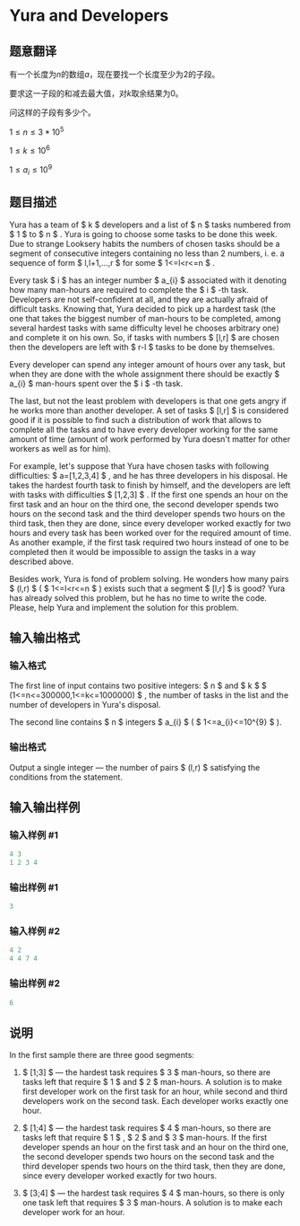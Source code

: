 # Yura and Developers

## 题意翻译

有一个长度为$n$的数组$a$，现在要找一个长度至少为$2$的子段。

要求这一子段的和减去最大值，对$k$取余结果为0。

问这样的子段有多少个。

$1≤n≤3*10^5$

$1≤k≤10^6$

$1≤a_i≤10^9$

## 题目描述

Yura has a team of $ k $ developers and a list of $ n $ tasks numbered from $ 1 $ to $ n $ . Yura is going to choose some tasks to be done this week. Due to strange Looksery habits the numbers of chosen tasks should be a segment of consecutive integers containing no less than 2 numbers, i. e. a sequence of form $ l,l+1,...,r $ for some $ 1<=l&lt;r<=n $ .

Every task $ i $ has an integer number $ a_{i} $ associated with it denoting how many man-hours are required to complete the $ i $ -th task. Developers are not self-confident at all, and they are actually afraid of difficult tasks. Knowing that, Yura decided to pick up a hardest task (the one that takes the biggest number of man-hours to be completed, among several hardest tasks with same difficulty level he chooses arbitrary one) and complete it on his own. So, if tasks with numbers $ [l,r] $ are chosen then the developers are left with $ r-l $ tasks to be done by themselves.

Every developer can spend any integer amount of hours over any task, but when they are done with the whole assignment there should be exactly $ a_{i} $ man-hours spent over the $ i $ -th task.

The last, but not the least problem with developers is that one gets angry if he works more than another developer. A set of tasks $ [l,r] $ is considered good if it is possible to find such a distribution of work that allows to complete all the tasks and to have every developer working for the same amount of time (amount of work performed by Yura doesn't matter for other workers as well as for him).

For example, let's suppose that Yura have chosen tasks with following difficulties: $ a=[1,2,3,4] $ , and he has three developers in his disposal. He takes the hardest fourth task to finish by himself, and the developers are left with tasks with difficulties $ [1,2,3] $ . If the first one spends an hour on the first task and an hour on the third one, the second developer spends two hours on the second task and the third developer spends two hours on the third task, then they are done, since every developer worked exactly for two hours and every task has been worked over for the required amount of time. As another example, if the first task required two hours instead of one to be completed then it would be impossible to assign the tasks in a way described above.

Besides work, Yura is fond of problem solving. He wonders how many pairs $ (l,r) $ ( $ 1<=l&lt;r<=n $ ) exists such that a segment $ [l,r] $ is good? Yura has already solved this problem, but he has no time to write the code. Please, help Yura and implement the solution for this problem.

## 输入输出格式

### 输入格式

The first line of input contains two positive integers: $ n $ and $ k $ $ (1<=n<=300000,1<=k<=1000000) $ , the number of tasks in the list and the number of developers in Yura's disposal.

The second line contains $ n $ integers $ a_{i} $ ( $ 1<=a_{i}<=10^{9} $ ).

### 输出格式

Output a single integer — the number of pairs $ (l,r) $ satisfying the conditions from the statement.

## 输入输出样例

### 输入样例 #1

```cpp
4 3
1 2 3 4

```
### 输出样例 #1

```cpp
3

```
### 输入样例 #2

```cpp
4 2
4 4 7 4

```
### 输出样例 #2

```cpp
6

```
## 说明

In the first sample there are three good segments:

1. $ [1;3] $ — the hardest task requires $ 3 $ man-hours, so there are tasks left that require $ 1 $ and $ 2 $ man-hours. A solution is to make first developer work on the first task for an hour, while second and third developers work on the second task. Each developer works exactly one hour.

2. $ [1;4] $ — the hardest task requires $ 4 $ man-hours, so there are tasks left that require $ 1 $ , $ 2 $ and $ 3 $ man-hours. If the first developer spends an hour on the first task and an hour on the third one, the second developer spends two hours on the second task and the third developer spends two hours on the third task, then they are done, since every developer worked exactly for two hours.

3. $ [3;4] $ — the hardest task requires $ 4 $ man-hours, so there is only one task left that requires $ 3 $ man-hours. A solution is to make each developer work for an hour.

